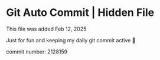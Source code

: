 # Git Auto Commit | Hidden File

This file was added Feb 12, 2025

Just for fun and keeping my daily git commit active 🤪

commit number: 2128159

